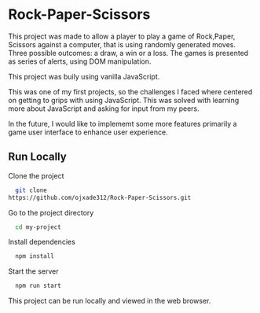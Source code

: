 # Rock-Paper-Scissors

This project was made to allow a player to play a game of Rock,Paper, Scissors against a computer, that is using randomly generated moves. Three possible outcomes: a draw, a win or a loss. The games is presented as series of alerts, using DOM manipulation.


This project was buily using vanilla JavaScript.

This was one of my first projects, so the challenges I faced where centered on getting to grips with using JavaScript. This was solved with learning more about JavaScript and asking for input from my peers.


In the future, I would like to implememt some more features primarily a game user interface to enhance user experience.

## Run Locally

Clone the project

```bash
  git clone 
https://github.com/ojxade312/Rock-Paper-Scissors.git
```

Go to the project directory

```bash
  cd my-project
```

Install dependencies

```bash
  npm install
```

Start the server

```bash
  npm run start
```
This project can be run locally and viewed in the web browser.




